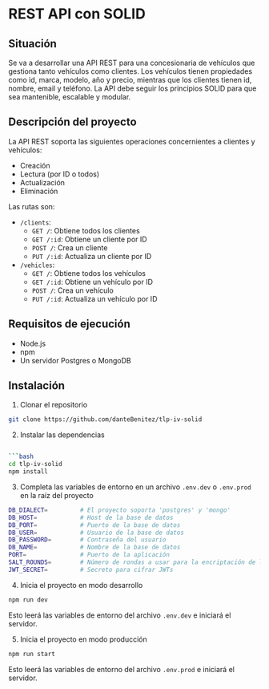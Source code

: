 # REST API con SOLID

## Situación

Se va a desarrollar una API REST para una concesionaria de vehículos que gestiona tanto vehículos
como clientes. Los vehículos tienen propiedades como id, marca, modelo, año y precio, mientras
que los clientes tienen id, nombre, email y teléfono. La API debe seguir los principios SOLID para
que sea mantenible, escalable y modular.

## Descripción del proyecto

La API REST soporta las siguientes operaciones concernientes a clientes y vehículos:

- Creación
- Lectura (por ID o todos)
- Actualización
- Eliminación

Las rutas son:

- `/clients`:
  - `GET /`: Obtiene todos los clientes
  - `GET /:id`: Obtiene un cliente por ID
  - `POST /`: Crea un cliente
  - `PUT /:id`: Actualiza un cliente por ID
- `/vehicles`:
  - `GET /`: Obtiene todos los vehículos
  - `GET /:id`: Obtiene un vehículo por ID
  - `POST /`: Crea un vehículo
  - `PUT /:id`: Actualiza un vehículo por ID

## Requisitos de ejecución

- Node.js
- npm
- Un servidor Postgres o MongoDB

## Instalación

1. Clonar el repositorio

```bash
git clone https://github.com/danteBenitez/tlp-iv-solid
```

2. Instalar las dependencias

````bash

```bash
cd tlp-iv-solid
npm install
````

3. Completa las variables de entorno en un archivo `.env.dev` o `.env.prod` en la raíz del proyecto

```bash
DB_DIALECT=         # El proyecto soporta 'postgres' y 'mongo'
DB_HOST=            # Host de la base de datos
DB_PORT=            # Puerto de la base de datos
DB_USER=            # Usuario de la base de datos
DB_PASSWORD=        # Contraseña del usuario
DB_NAME=            # Nombre de la base de datos
PORT=               # Puerto de la aplicación
SALT_ROUNDS=        # Número de rondas a usar para la encriptación de las contraseñas
JWT_SECRET=         # Secreto para cifrar JWTs
```

4. Inicia el proyecto en modo desarrollo

```bash
npm run dev
```

Esto leerá las variables de entorno del archivo `.env.dev` e iniciará el servidor.

5. Inicia el proyecto en modo producción

```bash
npm run start
```

Esto leerá las variables de entorno del archivo `.env.prod` e iniciará el servidor.

